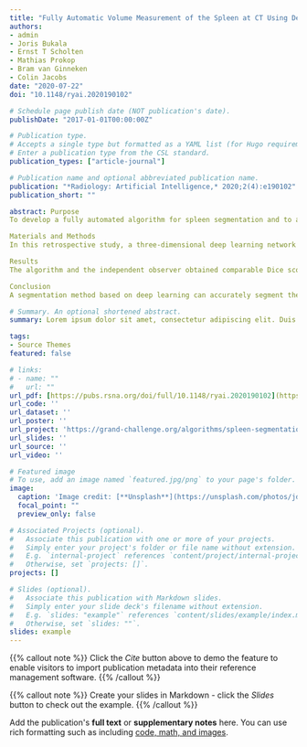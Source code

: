 ```yaml
---
title: "Fully Automatic Volume Measurement of the Spleen at CT Using Deep Learning"
authors:
- admin
- Joris Bukala
- Ernst T Scholten
- Mathias Prokop
- Bram van Ginneken
- Colin Jacobs
date: "2020-07-22"
doi: "10.1148/ryai.2020190102"

# Schedule page publish date (NOT publication's date).
publishDate: "2017-01-01T00:00:00Z"

# Publication type.
# Accepts a single type but formatted as a YAML list (for Hugo requirements).
# Enter a publication type from the CSL standard.
publication_types: ["article-journal"]

# Publication name and optional abbreviated publication name.
publication: "*Radiology: Artificial Intelligence,* 2020;2(4):e190102"
publication_short: ""

abstract: Purpose
To develop a fully automated algorithm for spleen segmentation and to assess the performance of this algorithm in a large dataset.

Materials and Methods
In this retrospective study, a three-dimensional deep learning network was developed to segment the spleen on thorax-abdomen CT scans. Scans were extracted from patients undergoing oncologic treatment from 2014 to 2017. A total of 1100 scans from 1100 patients were used in this study, and 400 were selected for development of the algorithm. For testing, a dataset of 50 scans was annotated to assess the segmentation accuracy and was compared against the splenic index equation. In a qualitative observer experiment, an enriched set of 100 scan-pairs was used to evaluate whether the algorithm could aid a radiologist in assessing splenic volume change. The reference standard was set by the consensus of two other independent radiologists. A Mann-Whitney U test was conducted to test whether there was a performance difference between the algorithm and the independent observer.

Results
The algorithm and the independent observer obtained comparable Dice scores (P = .834) on the test set of 50 scans of 0.962 and 0.964, respectively. The radiologist had an agreement with the reference standard in 81% (81 of 100) of the cases after a visual classification of volume change, which increased to 92% (92 of 100) when aided by the algorithm.

Conclusion
A segmentation method based on deep learning can accurately segment the spleen on CT scans and may help radiologists to detect abnormal splenic volumes and splenic volume changes.

# Summary. An optional shortened abstract.
summary: Lorem ipsum dolor sit amet, consectetur adipiscing elit. Duis posuere tellus ac convallis placerat. Proin tincidunt magna sed ex sollicitudin condimentum.

tags:
- Source Themes
featured: false

# links:
# - name: ""
#   url: ""
url_pdf: [https://pubs.rsna.org/doi/full/10.1148/ryai.2020190102](https://pubs.rsna.org/doi/full/10.1148/ryai.2020190102)
url_code: ''
url_dataset: ''
url_poster: ''
url_project: 'https://grand-challenge.org/algorithms/spleen-segmentation/'
url_slides: ''
url_source: ''
url_video: ''

# Featured image
# To use, add an image named `featured.jpg/png` to your page's folder. 
image:
  caption: 'Image credit: [**Unsplash**](https://unsplash.com/photos/jdD8gXaTZsc)'
  focal_point: ""
  preview_only: false

# Associated Projects (optional).
#   Associate this publication with one or more of your projects.
#   Simply enter your project's folder or file name without extension.
#   E.g. `internal-project` references `content/project/internal-project/index.md`.
#   Otherwise, set `projects: []`.
projects: []

# Slides (optional).
#   Associate this publication with Markdown slides.
#   Simply enter your slide deck's filename without extension.
#   E.g. `slides: "example"` references `content/slides/example/index.md`.
#   Otherwise, set `slides: ""`.
slides: example
---
```


{{% callout note %}}
Click the *Cite* button above to demo the feature to enable visitors to import publication metadata into their reference management software.
{{% /callout %}}

{{% callout note %}}
Create your slides in Markdown - click the *Slides* button to check out the example.
{{% /callout %}}

Add the publication's **full text** or **supplementary notes** here. You can use rich formatting such as including [code, math, and images](https://docs.hugoblox.com/content/writing-markdown-latex/).
